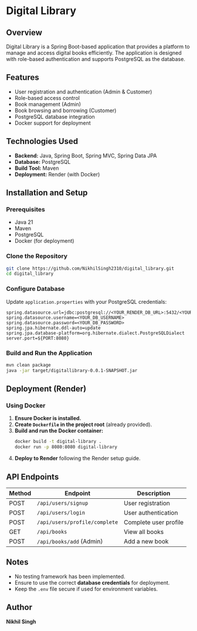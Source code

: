 # Digital Library

## Overview
Digital Library is a Spring Boot-based application that provides a platform to manage and access digital books efficiently. The application is designed with role-based authentication and supports PostgreSQL as the database.

## Features
- User registration and authentication (Admin & Customer)
- Role-based access control
- Book management (Admin)
- Book browsing and borrowing (Customer)
- PostgreSQL database integration
- Docker support for deployment

## Technologies Used
- **Backend:** Java, Spring Boot, Spring MVC, Spring Data JPA
- **Database:** PostgreSQL
- **Build Tool:** Maven
- **Deployment:** Render (with Docker)

## Installation and Setup

### Prerequisites
- Java 21
- Maven
- PostgreSQL
- Docker (for deployment)

### Clone the Repository
```sh
git clone https://github.com/NikhilSingh2310/digital_library.git
cd digital_library
```

### Configure Database
Update `application.properties` with your PostgreSQL credentials:
```properties
spring.datasource.url=jdbc:postgresql://<YOUR_RENDER_DB_URL>:5432/<YOUR_DATABASE_NAME>
spring.datasource.username=<YOUR_DB_USERNAME>
spring.datasource.password=<YOUR_DB_PASSWORD>
spring.jpa.hibernate.ddl-auto=update
spring.jpa.database-platform=org.hibernate.dialect.PostgreSQLDialect
server.port=${PORT:8080}
```

### Build and Run the Application
```sh
mvn clean package
java -jar target/digitallibrary-0.0.1-SNAPSHOT.jar
```

## Deployment (Render)
### Using Docker
1. **Ensure Docker is installed.**
2. **Create `Dockerfile` in the project root** (already provided).
3. **Build and run the Docker container:**
   ```sh
   docker build -t digital-library .
   docker run -p 8080:8080 digital-library
   ```
4. **Deploy to Render** following the Render setup guide.

## API Endpoints
| Method | Endpoint                   | Description               |
|--------|----------------------------|---------------------------|
| POST   | `/api/users/signup`        | User registration         |
| POST   | `/api/users/login`         | User authentication       |
| POST   | `/api/users/profile/complete` | Complete user profile |
| GET    | `/api/books`               | View all books           |
| POST   | `/api/books/add` (Admin)   | Add a new book           |

## Notes
- No testing framework has been implemented.
- Ensure to use the correct **database credentials** for deployment.
- Keep the `.env` file secure if used for environment variables.

## Author
**Nikhil Singh**

